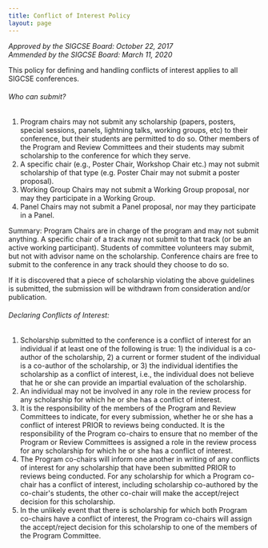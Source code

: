 ```yaml
---
title: Conflict of Interest Policy
layout: page
---
```


_Approved by the SIGCSE Board: October 22, 2017_\
_Ammended by the SIGCSE Board: March 11, 2020_

This policy for defining and handling conflicts of interest applies to all SIGCSE conferences.

###### Who can submit?

1. Program chairs may not submit any scholarship (papers, posters, special sessions, panels, lightning talks, working groups, etc) to their conference, but their students are permitted to do so. Other members of the Program and Review Committees and their students may submit scholarship to the conference for which they serve.
2.  A specific chair (e.g., Poster Chair, Workshop Chair etc.) may not submit scholarship of that type (e.g. Poster Chair may not submit a poster proposal).
3.  Working Group Chairs may not submit a Working Group proposal, nor may they participate in a Working Group.
4.  Panel Chairs may not submit a Panel proposal, nor may they participate in a Panel.

Summary: Program Chairs are in charge of the program and may not submit anything. A specific chair of a track may not submit to that track (or be an active working participant). Students of committee volunteers may submit, but not with advisor name on the scholarship. Conference chairs are free to submit to the conference in any track should they choose to do so.

If it is discovered that a piece of scholarship violating the above
guidelines is submitted, the submission will be withdrawn from
consideration and/or publication.

###### Declaring Conflicts of Interest:

1.  Scholarship submitted to the conference is a conflict of interest
    for an individual if at least one of the following is true: 1) the
    individual is a co-author of the scholarship, 2) a current or former
    student of the individual is a co-author of the scholarship, or 3)
    the individual identifies the scholarship as a conflict of interest,
    i.e., the individual does not believe that he or she can provide an
    impartial evaluation of the scholarship.
2.  An individual may not be involved in any role in the review process
    for any scholarship for which he or she has a conflict of interest.
3.  It is the responsibility of the members of the Program and Review
    Committees to indicate, for every submission, whether he or she has
    a conflict of interest PRIOR to reviews being conducted. It is the
    responsibility of the Program co-chairs to ensure that no member of
    the Program or Review Committees is assigned a role in the review
    process for any scholarship for which he or she has a conflict of
    interest.
4.  The Program co-chairs will inform one another in writing of any
    conflicts of interest for any scholarship that have been submitted
    PRIOR to reviews being conducted. For any scholarship for which a
    Program co-chair has a conflict of interest, including scholarship
    co-authored by the co-chair's students, the other co-chair will make
    the accept/reject decision for this scholarship.
5.  In the unlikely event that there is scholarship for which both
    Program co-chairs have a conflict of interest, the Program co-chairs
    will assign the accept/reject decision for this scholarship to one
    of the members of the Program Committee.
